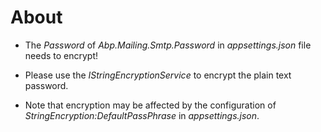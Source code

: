 # About

* The *Password* of *Abp.Mailing.Smtp.Password* in *appsettings.json* file needs to encrypt!

* Please use the *IStringEncryptionService* to encrypt the plain text password.

* Note that encryption may be affected by the configuration of *StringEncryption:DefaultPassPhrase* in *appsettings.json*.
